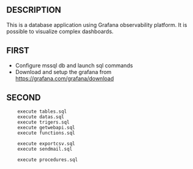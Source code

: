 ## DESCRIPTION

This is a database application using Grafana observability platform. It is possible to visualize complex dashboards.

## FIRST

* Configure mssql db and launch sql commands
* Download and setup the grafana from https://grafana.com/grafana/download

## SECOND

```
	execute tables.sql
	execute datas.sql
	execute trigers.sql
	execute getwebapi.sql
	execute functions.sql
	
	execute exportcsv.sql
	execute sendmail.sql
	
	execute procedures.sql

	
	
	
```


